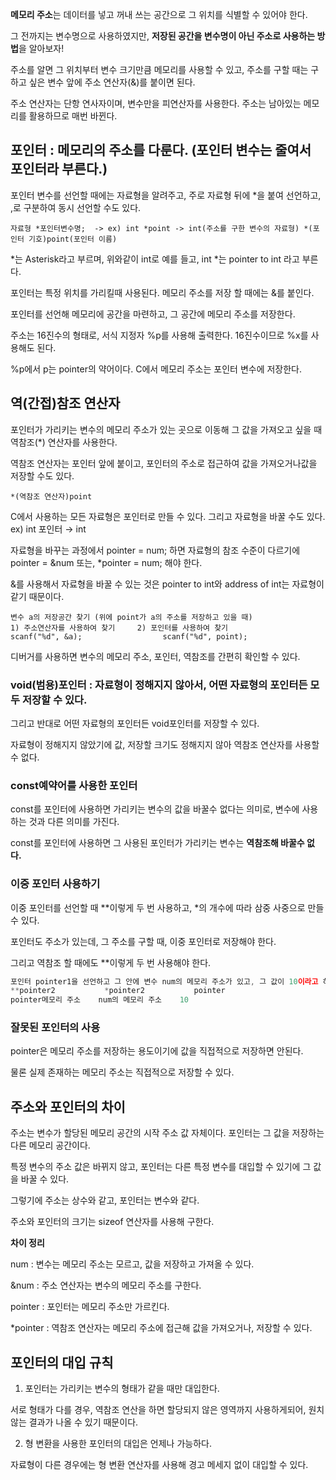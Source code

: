**메모리 주소**는 데이터를 넣고 꺼내 쓰는 공간으로 그 위치를 식별할 수 있어야 한다.

그 전까지는 변수명으로 사용하였지만, **저장된 공간을 변수명이 아닌 주소로 사용하는 방법**을 알아보자!

주소를 알면 그 위치부터 변수 크기만큼 메모리를 사용할 수 있고, 주소를 구할 때는 구하고 싶은 변수 앞에 주소 연산자(&)를 붙이면 된다.

주소 연산자는 단항 연사자이며, 변수만을 피연산자를 사용한다. 주소는 남아있는 메모리를 활용하므로 매번 바뀐다.

## 포인터 : 메모리의 주소를 다룬다. (포인터 변수는 줄여서 포인터라 부른다.)

포인터 변수를 선언할 때에는 자료형을 알려주고, 주로 자료형 뒤에 *을 붙여 선언하고, ,로 구분하여 동시 선언할 수도 있다.

```
자료형 *포인터변수명;  -> ex) int *point -> int(주소를 구한 변수의 자료형) *(포인터 기호)point(포인터 이름)
```
*는 Asterisk라고 부르며, 위와같이 int로 예를 들고, int *는 pointer to int 라고 부른다.

포인터는 특정 위치를 가리킬때 사용된다. 메모리 주소를 저장 할 때에는 &를 붙인다.

포인터를 선언해 메모리에 공간을 마련하고, 그 공간에 메모리 주소를 저장한다.

주소는 16진수의 형태로, 서식 지정자 %p를 사용해 출력한다. 16진수이므로 %x를 사용해도 된다.

%p에서 p는 pointer의 약어이다. C에서 메모리 주소는 포인터 변수에 저장한다.

## 역(간접)참조 연산자

포인터가 가리키는 변수의 메모리 주소가 있는 곳으로 이동해 그 값을 가져오고 싶을 때 역참조(*) 연산자를 사용한다.

역참조 연산자는 포인터 앞에 붙이고, 포인터의 주소로 접근하여 값을 가져오거나값을 저장할 수도 있다.
```
*(역참조 연산자)point
```
C에서 사용하는 모든 자료형은 포인터로 만들 수 있다. 그리고 자료형을 바꿀 수도 있다. ex) int 포인터 → int

자료형을 바꾸는 과정에서 pointer = num; 하면 자료형의 참조 수준이 다르기에 pointer = &num 또는, *pointer = num; 해야 한다.

&를 사용해서 자료형을 바꿀 수 있는 것은 pointer to int와 address of int는 자료형이 같기 때문이다.
```
변수 a의 저장공간 찾기 (위에 point가 a의 주소를 저장하고 있을 때)
1) 주소연산자를 사용하여 찾기     2) 포인터를 사용하여 찾기
scanf("%d", &a);                  scanf("%d", point);
```
디버거를 사용하면 변수의 메모리 주소, 포인터, 역참조를 간편히 확인할 수 있다.

### void(범용)포인터 : 자료형이 정해지지 않아서, 어떤 자료형의 포인터든 모두 저장할 수 있다.

그리고 반대로 어떤 자료형의 포인터든 void포인터를 저장할 수 있다.

자료형이 정해지지 않았기에 값, 저장할 크기도 정해지지 않아 역참조 연산자를 사용할 수 없다.

### const예약어를 사용한 포인터

const를 포인터에 사용하면 가리키는 변수의 값을 바꿀수 없다는 의미로, 변수에 사용하는 것과 다른 의미를 가진다.

const를 포인터에 사용하면 그 사용된 포인터가 가리키는 변수는 **역참조해 바꿀수 없다.**

### 이중 포인터 사용하기

이중 포인터를 선언할 때 **이렇게 두 번 사용하고, *의 개수에 따라 삼중 사중으로 만들 수 있다.

포인터도 주소가 있는데, 그 주소를 구할 때, 이중 포인터로 저장해야 한다.

그리고 역참조 할 때에도 **이렇게 두 번 사용해야 한다. 

```jsx
포인터 pointer1을 선언하고 그 안에 변수 num의 메모리 주소가 있고, 그 값이 10이라고 하자.
**pointer2           *pointer2           pointer
pointer메모리 주소    num의 메모리 주소    10
```

### 잘못된 포인터의 사용

pointer은 메모리 주소를 저장하는 용도이기에 값을 직접적으로 저장하면 안된다.

물론 실제 존재하는 메모리 주소는 직접적으로 저장할 수 있다.

## 주소와 포인터의 차이

주소는 변수가 할당된 메모리 공간의 시작 주소 값 자체이다. 포인터는 그 값을 저장하는 다른 메모리 공간이다.

특정 변수의 주소 값은 바뀌지 않고, 포인터는 다른 특정 변수를 대입할 수 있기에 그 값을 바꿀 수 있다.

그렇기에 주소는 상수와 같고, 포인터는 변수와 같다.

주소와 포인터의 크기는 sizeof 연산자를 사용해 구한다.


**차이 정리**

num : 변수는 메모리 주소는 모르고, 값을 저장하고 가져올 수 있다.

&num :  주소 연산자는 변수의 메모리 주소를 구한다.

pointer : 포인터는 메모리 주소만 가르킨다.

*pointer : 역참조 연산자는 메모리 주소에 접근해 값을 가져오거나, 저장할 수 있다.

## 포인터의 대입 규칙

1. 포인터는 가리키는 변수의 형태가 같을 때만 대입한다.

  서로 형태가 다를 경우, 역참조 연산을 하면 할당되지 않은 영역까지 사용하게되어, 원치 않는 결과가 나올 수 있기 때문이다.
  
2. 형 변환을 사용한 포인터의 대입은 언제나 가능하다.
 
  자료형이 다른 경우에는 형 변환 연산자를 사용해 경고 메세지 없이 대입할 수 있다.
